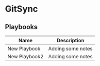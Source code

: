 # GitSync

## Playbooks
|Name|Description|
|----|-----------|
|New Playbook|Adding some notes|
|New Playbook2|Adding some notes|

